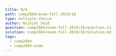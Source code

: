 ```yaml
---
title: N/A
path: comp2804/exam-fall-2019/18
type: multiple-choice
author: Michiel Smid
question: comp2804/exam-fall-2019/18/question.ts
solution: comp2804/exam-fall-2019/18/solution.md
tags:
  - comp2804
  - comp2804-exam
---
```

